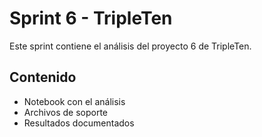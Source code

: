 # Sprint 6 - TripleTen

Este sprint contiene el análisis del proyecto 6 de TripleTen.  

## Contenido
- Notebook con el análisis
- Archivos de soporte
- Resultados documentados
